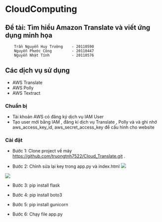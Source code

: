 # CloudComputing

## Đề tài: Tìm hiểu Amazon Translate và viết ứng dụng minh họa

        Trần Nguyễn Huy Trường    - 20110590
        Nguyễn Phước Công         - 20110447
        Nguyễn Nhật Tính          - 20110576

## Các dịch vụ sử dụng

- AWS Translate
- AWS Polly
- AWS Textract

### Chuẩn bị

- Tài khoản AWS có đăng ký dịch vụ IAM User
- Tạo user mới bằng IAM , đăng kí dịch vụ Translate , Polly và và ghi nhớ aws_access_key_id, aws_secret_access_key để cấu hình cho website

### Cài đặt


- Bước 1: Clone project về máy https://github.com/truongtnh7522/Cloud_Translate.git .

- Bước 2: Chỉnh sửa lại key trong app.py và index.html 
![](aws-translate-app/translate-app/assets/config_app.png)

![](aws-translate-app/translate-app/assets/config_index.png)

- Bước 3: pip install flask 

- Bước 4: pip install boto3

- Bước 5: pip install gunicorn 

- Bước 6: Chạy file app.py
